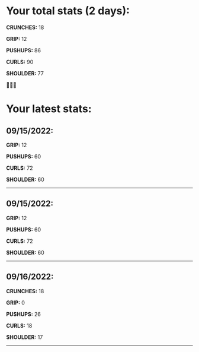 # Your total stats (2 days):
**CRUNCHES:** 18

**GRIP:** 12

**PUSHUPS:** 86

**CURLS:** 90

**SHOULDER:** 77

💪💪💪
# Your latest stats:

## 09/15/2022:
**GRIP:** 12

**PUSHUPS:** 60

**CURLS:** 72

**SHOULDER:** 60

---------

## 09/15/2022:
**GRIP:** 12

**PUSHUPS:** 60

**CURLS:** 72

**SHOULDER:** 60

---------

## 09/16/2022:
**CRUNCHES:** 18

**GRIP:** 0

**PUSHUPS:** 26

**CURLS:** 18

**SHOULDER:** 17

---------
